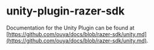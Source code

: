 # unity-plugin-razer-sdk
Documentation for the Unity Plugin can be found at [https://github.com/ouya/docs/blob/razer-sdk/unity.md](https://github.com/ouya/docs/blob/razer-sdk/unity.md).

